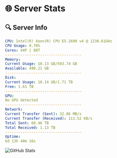 # 🌐 Server Stats
## 🔍 Server Info
```yaml
CPU: Intel(R) Xeon(R) CPU E5-2699 v4 @ 1238.61GHz
CPU Usage: 0.70%
Cores: 44P | 88T
-----------------------------------
Memory:
Current Usage: 10.13 GB/503.74 GB
Available: 490.21 GB
-----------------------------------
Disk:
Current Usage: 18.14 GB/1.71 TB
Free: 1.61 TB
-----------------------------------
GPU:
No GPU detected
-----------------------------------
Network:
Current Transfer (Sent): 32.86 MB/s
Current Transfer (Received): 113.52 KB/s
Total Sent: 60.46 TB
Total Received: 1.13 TB
-----------------------------------
Uptime:
6d 13h 40m 16s
```
![GitHub Stats](https://img.shields.io/badge/Updated-2025-02-14_12:23:34-blue)